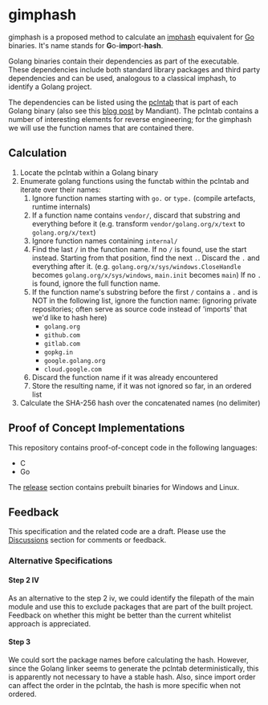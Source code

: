 # gimphash

gimphash is a proposed method to calculate an [imphash](https://www.mandiant.com/resources/tracking-malware-import-hashing) equivalent for [Go](https://go.dev/) binaries. It's name stands for **G**o-**imp**ort-**hash**. 

Golang binaries contain their dependencies as part of the executable. These dependencies include both standard library packages and third party dependencies and can be used, analogous to a classical imphash, to identify a Golang project.

The dependencies can be listed using the [pclntab](https://go.dev/src/debug/gosym/pclntab.go) that is part of each Golang binary (also see this [blog post](https://www.mandiant.com/resources/golang-internals-symbol-recovery) by Mandiant). The pclntab contains a number of interesting elements for reverse engineering; for the gimphash we will use the function names that are contained there.

## Calculation

1. Locate the pclntab within a Golang binary
2. Enumerate golang functions using the functab within the pclntab and iterate over their names:
    1. Ignore function names starting with `go.` or `type.` (compile artefacts, runtime internals)
    2. If a function name contains `vendor/`, discard that substring and everything before it
       (e.g. transform `vendor/golang.org/x/text` to `golang.org/x/text`)
    3. Ignore function names containing `internal/`
    4. Find the last `/` in the function name. If no `/` is found, use the start instead. Starting from that position, find the next `.`.
       Discard the `.` and everything after it. (e.g. `golang.org/x/sys/windows.CloseHandle` becomes `golang.org/x/sys/windows`, `main.init` becomes `main`)
       If no `.` is found, ignore the full function name.
    5. If the function name's substring before the first `/` contains a `.` and is NOT in the following list, ignore the function name: (ignoring private repositories; often serve as source code instead of 'imports' that we'd like to hash here)
        - `golang.org`
        - `github.com`
        - `gitlab.com`
        - `gopkg.in`
        - `google.golang.org`
        - `cloud.google.com`
    6. Discard the function name if it was already encountered
    7. Store the resulting name, if it was not ignored so far, in an ordered list
3. Calculate the SHA-256 hash over the concatenated names (no delimiter)

## Proof of Concept Implementations

This repository contains proof-of-concept code in the following languages:

- C
- Go

The [release](https://github.com/NextronSystems/gimphash/releases) section contains prebuilt binaries for Windows and Linux. 

## Feedback

This specification and the related code are a draft. Please use the [Discussions](https://github.com/NextronSystems/gimphash/discussions) section for comments or feedback. 

### Alternative Specifications

#### Step 2 IV

As an alternative to the step 2 iv, we could identify the filepath of the main module and use this to exclude packages that are part of the built project. Feedback on whether this might be better than the current whitelist approach is appreciated.

#### Step 3

We could sort the package names before calculating the hash. However, since the Golang linker seems to generate the pclntab deterministically,
this is apparently not necessary to have a stable hash. Also, since import order can affect the order in the pclntab, the hash is more specific
when not ordered.
